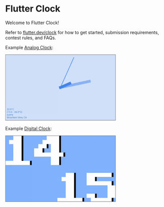 # Flutter Clock

Welcome to Flutter Clock!

Refer to [flutter.dev/clock](https://flutter.dev/clock) for how to get started, submission requirements, contest rules, and FAQs.

Example [Analog Clock](analog_clock):

<img src='analog_clock/analog.gif' width='350'>

Example [Digital Clock](digital_clock):

<img src='digital_clock/digital.gif' width='350'>
